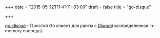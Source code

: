 +++
date = "2015-05-12T11:41:11+03:00"
draft = false
title = "go-disque"

+++

<p><a href="https://github.com/EverythingMe/go-disque">go-disque</a>&nbsp;- Простой Go клиент для раоты с&nbsp;<a href="https://github.com/antirez/disque">Disque</a>(распределенная in-memory очередь).</p>

